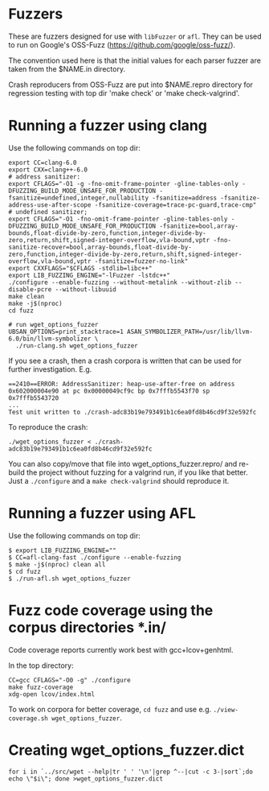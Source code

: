 # Fuzzers

These are fuzzers designed for use with `libFuzzer` or `afl`. They can
be used to run on Google's OSS-Fuzz (https://github.com/google/oss-fuzz/).

The convention used here is that the initial values for each parser fuzzer
are taken from the $NAME.in directory.

Crash reproducers from OSS-Fuzz are put into $NAME.repro directory for
regression testing with top dir 'make check' or 'make check-valgrind'.


# Running a fuzzer using clang

Use the following commands on top dir:
```
export CC=clang-6.0
export CXX=clang++-6.0
# address sanitizer:
export CFLAGS="-O1 -g -fno-omit-frame-pointer -gline-tables-only -DFUZZING_BUILD_MODE_UNSAFE_FOR_PRODUCTION -fsanitize=undefined,integer,nullability -fsanitize=address -fsanitize-address-use-after-scope -fsanitize-coverage=trace-pc-guard,trace-cmp"
# undefined sanitizer;
export CFLAGS="-O1 -fno-omit-frame-pointer -gline-tables-only -DFUZZING_BUILD_MODE_UNSAFE_FOR_PRODUCTION -fsanitize=bool,array-bounds,float-divide-by-zero,function,integer-divide-by-zero,return,shift,signed-integer-overflow,vla-bound,vptr -fno-sanitize-recover=bool,array-bounds,float-divide-by-zero,function,integer-divide-by-zero,return,shift,signed-integer-overflow,vla-bound,vptr -fsanitize=fuzzer-no-link"
export CXXFLAGS="$CFLAGS -stdlib=libc++"
export LIB_FUZZING_ENGINE="-lFuzzer -lstdc++"
./configure --enable-fuzzing --without-metalink --without-zlib --disable-pcre --without-libuuid
make clean
make -j$(nproc)
cd fuzz

# run wget_options_fuzzer
UBSAN_OPTIONS=print_stacktrace=1 ASAN_SYMBOLIZER_PATH=/usr/lib/llvm-6.0/bin/llvm-symbolizer \
  ./run-clang.sh wget_options_fuzzer
```

If you see a crash, then a crash corpora is written that can be used for further
investigation. E.g.
```
==2410==ERROR: AddressSanitizer: heap-use-after-free on address 0x602000004e90 at pc 0x00000049cf9c bp 0x7fffb5543f70 sp 0x7fffb5543720
...
Test unit written to ./crash-adc83b19e793491b1c6ea0fd8b46cd9f32e592fc
```

To reproduce the crash:
```
./wget_options_fuzzer < ./crash-adc83b19e793491b1c6ea0fd8b46cd9f32e592fc
```

You can also copy/move that file into wget_options_fuzzer.repro/
and re-build the project without fuzzing for a valgrind run, if you like that better.
Just a `./configure` and a `make check-valgrind` should reproduce it.


# Running a fuzzer using AFL

Use the following commands on top dir:

```
$ export LIB_FUZZING_ENGINE=""
$ CC=afl-clang-fast ./configure --enable-fuzzing
$ make -j$(nproc) clean all
$ cd fuzz
$ ./run-afl.sh wget_options_fuzzer
```

# Fuzz code coverage using the corpus directories *.in/

Code coverage reports currently work best with gcc+lcov+genhtml.

In the top directory:
```
CC=gcc CFLAGS="-O0 -g" ./configure
make fuzz-coverage
xdg-open lcov/index.html
```

To work on corpora for better coverage, `cd fuzz` and use e.g.
`./view-coverage.sh wget_options_fuzzer`.


# Creating wget_options_fuzzer.dict

```
for i in `../src/wget --help|tr ' ' '\n'|grep ^--|cut -c 3-|sort`;do echo \"$i\"; done >wget_options_fuzzer.dict
```
